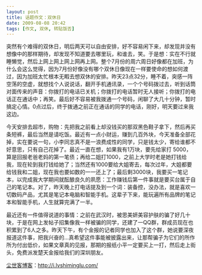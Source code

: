 ```yaml
---
layout: post
title: 话题作文：双休日
date: 2009-08-08 20:42
tags: [作文, 双休, 转贴饭否]
---
```

突然有个难得的双休日，明后两天可以自由安排，好不容易闲下来，却发现并没有想像中的那样期待，却发现不知道要去哪里玩，和谁去，笑。于是想：实在不行就睡懒觉，然后上网上网上网上网再上网。整个7月份的周六周日好像都在加班，为什么会这么觉得，因为7月份好像没有哪个双休日像现在一样要使命的想如何渡过，因为加班太忙根本无睱去想双休的安排。昨天23点32分，睡不着，突感一阵空荡的空虚，就想找个人说说话，翻开手机通讯录，一个个号码拨过去，听到话筒对面传来的声音：你拨打的电话已关机；你拨打的电话暂时无人接听；你拨打的电话正在通话中；再笑。最后好不容易被我拨通一个号码，闲聊了大几十分钟，暂时搞定心情。0点过后，终于拨通之前正在通话的同学的电话，刚好，明天要过来我这边。

今天安排去超市，购物：先把我之前看上却没钱买的那双黑色鞋子拿下，然后再买条短裤，最后当然是请吃饭。最近有一点小财运，赚到几百外块，今天准备全部花掉，实在要说一句，小李同志真不是一浪费成性的同学，只是钱太少，寄给谁都不好意思，只有自己花掉了。最近一直在想，如果我有1万块，要先给家打 5000，算是回报老爸老妈的第一笔债；再给二姐打1000，之前上大学时老是她打钱给我，现在轮到我打钱给她了；当然还有1000要给大姐寄去，每次过年，大姐都要给钱我和二姐，现在我也要如数的一一还上了；最后剩3000块，我要买一笔记本，以完成我大学期间就酝酿良久的夙愿：工作赚钱后第一件事就是要买台属于自己的笔记本。对了，昨天晚上打电话提及到一个词：装备控，没办法，就是喜欢一切数码产品，尤其是笔记本电脑和智能手机。这辈子下来，能玩遍所有品牌的笔记本和智能手机，人生就算完满了一半。

最近还有一件值得说道的事情：之前在武汉时，被思美妍美容护肤的骗了好几十块，于是在网上发帖子招集像我一样被骗的同学，还建了一QQ群，群成员现在也积累到了6人之多。昨天下午，有个金报的记者同学也加入了这个群，她说要深夜报道这件事，把我兴奋的…真希望这件事能被披露出来，让那帮骗子为它们的所作所为付出低价，如果文章真的见报，那期的报纸小平一定要买上一打，然后走上街头，免费派发楚天金报给我们的深圳朋友。

<a href="http://i.lvshiminglu.com/">尘世客博客</a>：<a href="http://i.lvshiminglu.com/">http://i.lvshiminglu.com/</a>

